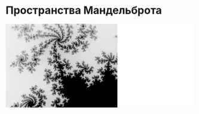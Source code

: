 # Пространства Мандельброта
![Image alt](https://github.com/aquaforge/Mandelbrot/blob/main/mb.png)

